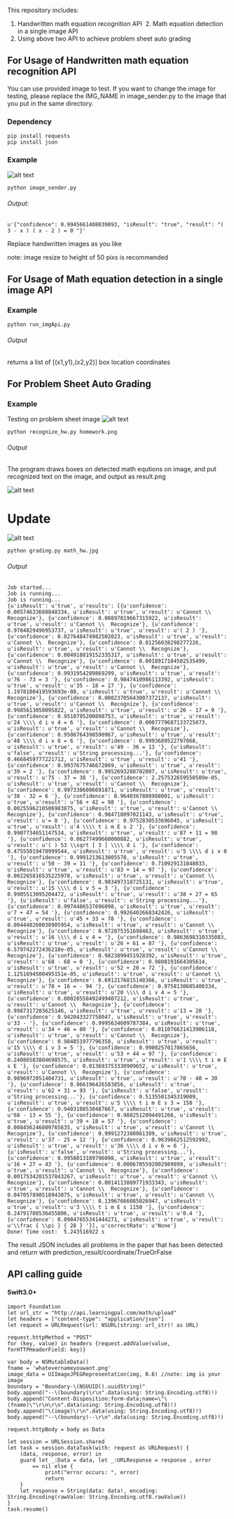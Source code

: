 This repository includes:
  1. Handwritten math equation recognition API
  2. Math equation detection in a single image API
  3. Using above two API to achieve problem sheet auto grading

## For Usage of Handwritten math equation recognition API
You can use provided image to test.
If you want to change the image for testing, please replace the IMG_NAME in image_sender.py to the image that you put in the same directory.

### Dependency
```
pip install requests 
pip install json 
```

### Example

![alt text](https://github.com/TomNong/learningpal_api/blob/master/single_equation.png?raw=true)

```
python image_sender.py 
```
###### Output:
```
u'{"confidence": 0.9945661408039893, "isResult": "true", "result": "( 3 - x ) ( x - 2 ) = 0 "}'
```

Replace handwritten images as you like

note: image resize to height of 50 pixs is recommended

## For Usage of Math equation detection in a single image API
### Example
```
python run_imgApi.py
```
###### Output 
returns a list of [(x1,y1),(x2,y2)] box location coordinates

## For Problem Sheet Auto Grading
### Example
Testing on problem sheet image
![alt text](https://github.com/TomNong/learningpal_api/blob/master/homework.png?raw=true)
```
python recognize_hw.py homework.png
```
###### Output
The program draws boxes on detected math equtions on image, and put recognized text on the image, and output as result.png

![alt text](https://github.com/TomNong/learningpal_api/blob/master/result.png?raw=true)




# Update

![alt text](https://github.com/TomNong/learningpal_api/blob/master/math_hw.jpg?raw=true)


```
python grading.py math_hw.jpg
```
###### Output
```
Job started...
Job is running...
Job is running...
{u'isResult': u'true', u'results': [{u'confidence': 0.00574633688848334, u'isResult': u'true', u'result': u'Cannot \\  Recognize'}, {u'confidence': 0.00897819667315922, u'isResult': u'true', u'result': u'Cannot \\  Recognize'}, {u'confidence': 0.9784829496953737, u'isResult': u'true', u'result': u'( 2 ) '}, {u'confidence': 0.027648474982502023, u'isResult': u'true', u'result': u'Cannot \\  Recognize'}, {u'confidence': 0.01256038298277226, u'isResult': u'true', u'result': u'Cannot \\  Recognize'}, {u'confidence': 0.004918819152335317, u'isResult': u'true', u'result': u'Cannot \\  Recognize'}, {u'confidence': 0.0018917184502535499, u'isResult': u'true', u'result': u'Cannot \\  Recognize'}, {u'confidence': 0.9931954289869299, u'isResult': u'true', u'result': u'76 - 73 = 3 '}, {u'confidence': 0.9847410986113392, u'isResult': u'true', u'result': u'35 - 18 = 17 '}, {u'confidence': 1.1978180419593693e-08, u'isResult': u'true', u'result': u'Cannot \\  Recognize'}, {u'confidence': 0.00023705643007372137, u'isResult': u'true', u'result': u'Cannot \\  Recognize'}, {u'confidence': 0.9985613058095822, u'isResult': u'true', u'result': u'26 - 17 = 9 '}, {u'confidence': 0.9510795200898753, u'isResult': u'true', u'result': u'24 \\\\ d i v 4 = 6 '}, {u'confidence': 0.0007779687133725073, u'isResult': u'true', u'result': u'Cannot \\  Recognize'}, {u'confidence': 0.9506764398590967, u'isResult': u'true', u'result': u'48 \\\\ d i v 8 = 6 '}, {u'confidence': 0.9993689522797068, u'isResult': u'true', u'result': u'49 - 36 = 13 '}, {u'isResult': u'false', u'result': u'String processing...'}, {u'confidence': 0.4668459777221712, u'isResult': u'true', u'result': u'41 '}, {u'confidence': 0.9937675746672069, u'isResult': u'true', u'result': u'39 = 2 '}, {u'confidence': 0.9952693280702007, u'isResult': u'true', u'result': u'75 - 37 = 38 '}, {u'confidence': 2.257532659550509e-05, u'isResult': u'true', u'result': u'Cannot \\  Recognize'}, {u'confidence': 0.9973386086691871, u'isResult': u'true', u'result': u'38 - 32 = 6 '}, {u'confidence': 0.9640367808988001, u'isResult': u'true', u'result': u'56 + 42 = 98 '}, {u'confidence': 0.0025596210506983875, u'isResult': u'true', u'result': u'Cannot \\  Recognize'}, {u'confidence': 0.984718097021143, u'isResult': u'true', u'result': u'= 8 '}, {u'confidence': 0.9752830533696045, u'isResult': u'true', u'result': u'4 \\\\ t i m E s 2 '}, {u'confidence': 0.9907734651147534, u'isResult': u'true', u'result': u'87 + 11 = 98 '}, {u'confidence': 0.06277499660000882, u'isResult': u'true', u'result': u'( ) 53 \\sqrt [ 3 ] \\\\ d i '}, {u'confidence': 0.47555019478999544, u'isResult': u'true', u'result': u'5 \\\\ d i v 0 '}, {u'confidence': 0.9991213613005578, u'isResult': u'true', u'result': u'50 - 39 = 11 '}, {u'confidence': 0.710929131848033, u'isResult': u'true', u'result': u'83 + 14 = 97 '}, {u'confidence': 0.002265816535225978, u'isResult': u'true', u'result': u'Cannot \\  Recognize'}, {u'confidence': 0.983497318725131, u'isResult': u'true', u'result': u'15 \\\\ d i v 5 = 3 '}, {u'confidence': 0.9905513095204472, u'isResult': u'true', u'result': u'38 + 27 = 65 '}, {u'isResult': u'false', u'result': u'String processing...'}, {u'confidence': 0.9974486537696098, u'isResult': u'true', u'result': u'7 + 47 = 54 '}, {u'confidence': 0.9926402668342426, u'isResult': u'true', u'result': u'45 + 33 = 78 '}, {u'confidence': 0.004448260038905954, u'isResult': u'true', u'result': u'Cannot \\  Recognize'}, {u'confidence': 0.972875351698463, u'isResult': u'true', u'result': u'16 \\\\ d i v 4 = '}, {u'confidence': 0.9863698310335083, u'isResult': u'true', u'result': u'26 + 61 = 87 '}, {u'confidence': 6.579742272436218e-05, u'isResult': u'true', u'result': u'Cannot \\  Recognize'}, {u'confidence': 0.9823899451928392, u'isResult': u'true', u'result': u'68 - 68 = 0 '}, {u'confidence': 0.9808191664305614, u'isResult': u'true', u'result': u'52 + 20 = 72 '}, {u'confidence': 1.1251694500495151e-05, u'isResult': u'true', u'result': u'Cannot \\  Recognize'}, {u'confidence': 0.6912176815148366, u'isResult': u'true', u'result': u'78 + 16 = - 94 '}, {u'confidence': 0.9758130605400334, u'isResult': u'true', u'result': u'20 \\\\ d i v 4 = 5 '}, {u'confidence': 0.00020558492499407212, u'isResult': u'true', u'result': u'Cannot \\  Recognize'}, {u'confidence': 0.9987317203625146, u'isResult': u'true', u'result': u'13 = 20 '}, {u'confidence': 0.942043327758047, u'isResult': u'true', u'result': u'33 - '}, {u'confidence': 0.9995634609787384, u'isResult': u'true', u'result': u'34 + 46 = 80 '}, {u'confidence': 0.011076631413906118, u'isResult': u'true', u'result': u'Cannot \\  Recognize'}, {u'confidence': 0.984851977796358, u'isResult': u'true', u'result': u'15 \\\\ d i v 3 = 5 '}, {u'confidence': 0.9900257017865656, u'isResult': u'true', u'result': u'53 + 44 = 97 '}, {u'confidence': 0.24086583804698575, u'isResult': u'true', u'result': u'1 \\\\ t i m E s E '}, {u'confidence': 0.013693753330909652, u'isResult': u'true', u'result': u'Cannot \\  Recognize'}, {u'confidence': 0.9896972051404731, u'isResult': u'true', u'result': u'70 - 40 = 30 '}, {u'confidence': 0.966196426583856, u'isResult': u'true', u'result': u'62 + 31 = 93 '}, {u'isResult': u'false', u'result': u'String processing...'}, {u'confidence': 0.5135501345319009, u'isResult': u'true', u'result': u'5 \\\\ t i m E s 3 = 150 '}, {u'confidence': 0.9403108530487667, u'isResult': u'true', u'result': u'68 - 13 = 55 '}, {u'confidence': 0.9882512094491266, u'isResult': u'true', u'result': u'39 + 18 = 57 '}, {u'confidence': 0.008456246809765635, u'isResult': u'true', u'result': u'Cannot \\  Recognize'}, {u'confidence': 0.9991272380061389, u'isResult': u'true', u'result': u'37 - 25 = 12 '}, {u'confidence': 0.9639662512592992, u'isResult': u'true', u'result': u'36 \\\\ d i v 6 = 6 '}, {u'isResult': u'false', u'result': u'String processing...'}, {u'confidence': 0.9958013189796098, u'isResult': u'true', u'result': u'16 + 27 = 43 '}, {u'confidence': 0.0006705592002989899, u'isResult': u'true', u'result': u'Cannot \\  Recognize'}, {u'confidence': 0.0017534201537843267, u'isResult': u'true', u'result': u'Cannot \\  Recognize'}, {u'confidence': 0.0014113089771933343, u'isResult': u'true', u'result': u'Cannot \\  Recognize'}, {u'confidence': 0.047057898518943875, u'isResult': u'true', u'result': u'Cannot \\  Recognize'}, {u'confidence': 0.13967666085026947, u'isResult': u'true', u'result': u'3 \\\\ t i m E s 1150 '}, {u'confidence': 0.24791708536455806, u'isResult': u'true', u'result': u'0.4 '}, {u'confidence': 0.09847655341444271, u'isResult': u'true', u'result': u'\\frac { \\pi } { 28 } '}], u'correctRate': u'None'}
Done! Time cost:  5.243516922 s
```
The result JSON includes all problems in the paper that has been detected and return with prediction_result/coordinate/TrueOrFalse


## API calling guide
#### Swift3.0+
```
import Foundation
let url_str = "http://api.learningpal.com/math/upload"
let headers = ["content-type": "application/json"]
let request = URLRequest(url: NSURL(string: url_str)! as URL)

request.httpMethod = "POST"
for (key, value) in headers {request.addValue(value, forHTTPHeaderField: key)}

var body = NSMutableData()
fname = 'whatevernameyouwant.png'
image_data = UIImageJPEGRepresentation(img, 0.6) //note: img is your image
boundary = "Boundary-\(NSUUID().uuidString)"
body.append("--\(boundary)\r\n".data(using: String.Encoding.utf8)!)
body.append("Content-Disposition:form-data;name=\"\(fname)\"\r\n\r\n".data(using: String.Encoding.utf8)!)
body.append("\(image)\r\n".data(using: String.Encoding.utf8)!)
body.append("--\(boundary)--\r\n".data(using: String.Encoding.utf8)!)

request.httpBody = body as Data

let session = URLSession.shared
let task = session.dataTask(with: request as URLRequest) {
    (data, response, error) in
    guard let _:Data = data, let _:URLResponse = response , error
        == nil else {
            print("error occurs: ", error)
            return
    }
    let response = String(data: data!, encoding: String.Encoding(rawValue: String.Encoding.utf8.rawValue))
}
task.resume()
```
